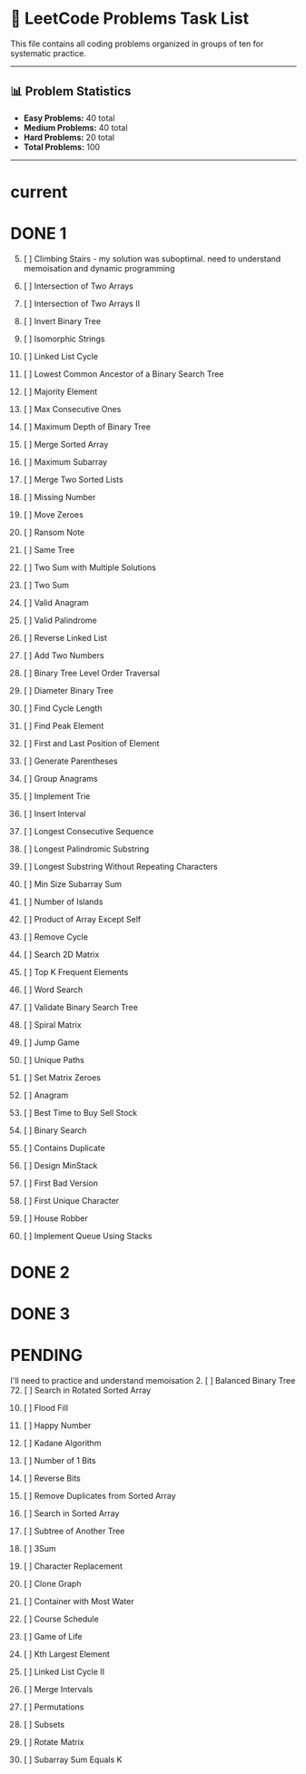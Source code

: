 # 🎯 LeetCode Problems Task List

This file contains all coding problems organized in groups of ten for systematic practice.

---

## 📊 **Problem Statistics**

- **Easy Problems:** 40 total
- **Medium Problems:** 40 total
- **Hard Problems:** 20 total
- **Total Problems:** 100

---

# current


# DONE 1

5. [ ] Climbing Stairs - my solution was suboptimal. need to understand memoisation and dynamic programming

6. [ ] Intersection of Two Arrays
7. [ ] Intersection of Two Arrays II
8. [ ] Invert Binary Tree
9. [ ] Isomorphic Strings
10. [ ] Linked List Cycle
11. [ ] Lowest Common Ancestor of a Binary Search Tree
12. [ ] Majority Element
13. [ ] Max Consecutive Ones
14. [ ] Maximum Depth of Binary Tree

15. [ ] Merge Sorted Array
16. [ ] Maximum Subarray
17. [ ] Merge Two Sorted Lists
18. [ ] Missing Number
19. [ ] Move Zeroes
20. [ ] Ransom Note
21. [ ] Same Tree
22. [ ] Two Sum with Multiple Solutions
23. [ ] Two Sum
24. [ ] Valid Anagram

25. [ ] Valid Palindrome
26. [ ] Reverse Linked List
27. [ ] Add Two Numbers
28. [ ] Binary Tree Level Order Traversal
29. [ ] Diameter Binary Tree
30. [ ] Find Cycle Length
31. [ ] Find Peak Element
32. [ ] First and Last Position of Element
33. [ ] Generate Parentheses
34. [ ] Group Anagrams

35. [ ] Implement Trie
36. [ ] Insert Interval
37. [ ] Longest Consecutive Sequence
38. [ ] Longest Palindromic Substring
39. [ ] Longest Substring Without Repeating Characters
40. [ ] Min Size Subarray Sum
41. [ ] Number of Islands
42. [ ] Product of Array Except Self
43. [ ] Remove Cycle
44. [ ] Search 2D Matrix

45. [ ] Top K Frequent Elements
75. [ ] Word Search
76. [ ] Validate Binary Search Tree
77. [ ] Spiral Matrix
78. [ ] Jump Game
79. [ ] Unique Paths
80. [ ] Set Matrix Zeroes

1. [ ] Anagram
2. [ ] Best Time to Buy Sell Stock
3. [ ] Binary Search
4. [ ] Contains Duplicate
5. [ ] Design MinStack
6. [ ] First Bad Version
7. [ ] First Unique Character
8. [ ] House Robber
9. [ ] Implement Queue Using Stacks


# DONE 2


# DONE 3

# PENDING

I'll need to practice and understand memoisation 
2. [ ] Balanced Binary Tree 
72. [ ] Search in Rotated Sorted Array

10. [ ] Flood Fill
11. [ ] Happy Number
12. [ ] Kadane Algorithm
13. [ ] Number of 1 Bits
14. [ ] Reverse Bits
15. [ ] Remove Duplicates from Sorted Array
16. [ ] Search in Sorted Array
17. [ ] Subtree of Another Tree
18. [ ] 3Sum

19. [ ] Character Replacement
20. [ ] Clone Graph
21. [ ] Container with Most Water
22. [ ] Course Schedule
23. [ ] Game of Life
24. [ ] Kth Largest Element
25. [ ] Linked List Cycle II
26. [ ] Merge Intervals
27. [ ] Permutations
28. [ ] Subsets

29. [ ] Rotate Matrix
30. [ ] Subarray Sum Equals K
